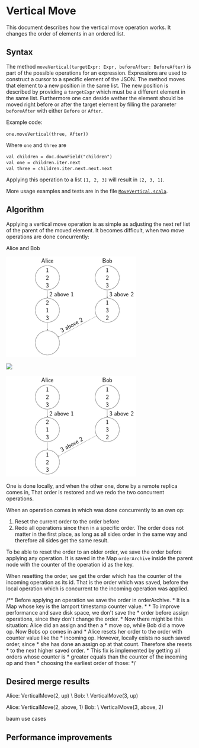 # Vertical Move
This document describes how the vertical move operation works.
It changes the order of elements in an ordered list.

## Syntax
The method `moveVertical(targetExpr: Expr, beforeAfter: BeforeAfter)` is part of the possible operations for an expression. Expressions are used to construct a cursor to a specific element of the JSON. The method moves that element to a new position in the same list. The new position is described by providing a `targetExpr` which must be a different element in the same list.
Furthermore one can deside wether the element should be moved right before or after the target element by filling the parameter `beforeAfter` with either `Before` or `After`.

Example code:

`one.moveVertical(three, After))`

Where `one` and `three` are

````
val children = doc.downField("children")
val one = children.iter.next
val three = children.iter.next.next.next
````

Applying this operation to a list `[1, 2, 3]` will result in `[2, 3, 1]`.

More usage examples and tests are in the file [`MoveVertical.scala`](https://github.com/Tamriel/crjdt/blob/master/modules/circe/src/test/scala/eu/timepit/crjdt/circe/MoveVertical.scala).

## Algorithm
Applying a vertical move operation is as simple as adjusting the next ref list of the parent of the moved element.
It becomes difficult, when two move operations are done concurrently:

Alice and Bob

![](img/vertical_move_1.png)

![](/home/tamriel/Dokumente/Studium/Masterarbeit/Code/crjdt_fork/doc/img/a.png)

![](img/vertical_move_2.png)


One is done locally, and when the other one, done by a remote replica comes in,
That order is restored and we redo the two concurrent operations.

When an operation comes in which was done concurrently to an own op:
1. Reset the current order to the order before
2. Redo all operations since then in a specific order. The order does not matter in the first place, as long as all sides order in the same way and therefore all sides get the same result.

To be able to reset the order to an older order, we save the order before applying any operation. It is saved in the Map `orderArchive` inside the parent node with the counter of the operation id as the key.

When resetting the order, we get the order which has the counter of the incoming operation as its id. That is the order which was saved, before the local operation which is concurrent to the incoming operation was applied.

/** Before applying an operation we save the order in orderArchive.
          * It is a Map whose key is the lamport timestamp counter value.
          *
          * To improve performance and save disk space, we don't save the
          * order before assign operations, since they don't change the order.
          * Now there might be this situation: Alice did an assign and then a
          * move op, while Bob did a move op. Now Bobs op comes in and
          * Alice resets her order to the order with counter value like the
          * incoming op. However, locally exists no such saved order, since
          * she has done an assign op at that count. Therefore she resets
          * to the next higher saved order.
          * This fix is implemented by getting all orders whose counter is
          * greater equals than the counter of the incoming op and then
          * choosing the earliest order of those: */


## Desired merge results
Alice: VerticalMove(2, up) \\
Bob: \ VerticalMove(3, up)

Alice: VerticalMove(2, above, 1)
Bob: \ VerticalMove(3, above, 2)

baum use cases



## Performance improvements
